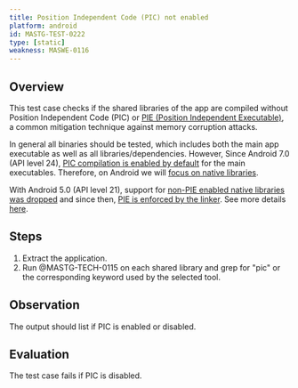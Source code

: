 ```yaml
---
title: Position Independent Code (PIC) not enabled
platform: android
id: MASTG-TEST-0222
type: [static]
weakness: MASWE-0116
---
```


## Overview

This test case checks if the shared libraries of the app are compiled without Position Independent Code (PIC) or [PIE (Position Independent Executable)](https://mas.owasp.org/MASTG/0x04h-Testing-Code-Quality/#position-independent-code), a common mitigation technique against memory corruption attacks.

In general all binaries should be tested, which includes both the main app executable as well as all libraries/dependencies. However, Since Android 7.0 (API level 24), [PIC compilation is enabled by default](https://source.android.com/devices/tech/dalvik/configure) for the main executables. Therefore, on Android we will [focus on native libraries](../../../Document/0x05i-Testing-Code-Quality-and-Build-Settings/#binary-protection-mechanisms).

With Android 5.0 (API level 21), support for [non-PIE enabled native libraries was dropped](https://source.android.com/security/enhancements/enhancements50) and since then, [PIE is enforced by the linker](https://cs.android.com/android/platform/superproject/+/master:bionic/linker/linker_main.cpp;l=430). See more details [here](https://android.googlesource.com/platform/bionic/+/master/android-changes-for-ndk-developers.md).

## Steps

1. Extract the application.
2. Run @MASTG-TECH-0115 on each shared library and grep for "pic" or the corresponding keyword used by the selected tool.

## Observation

The output should list if PIC is enabled or disabled.

## Evaluation

The test case fails if PIC is disabled.
